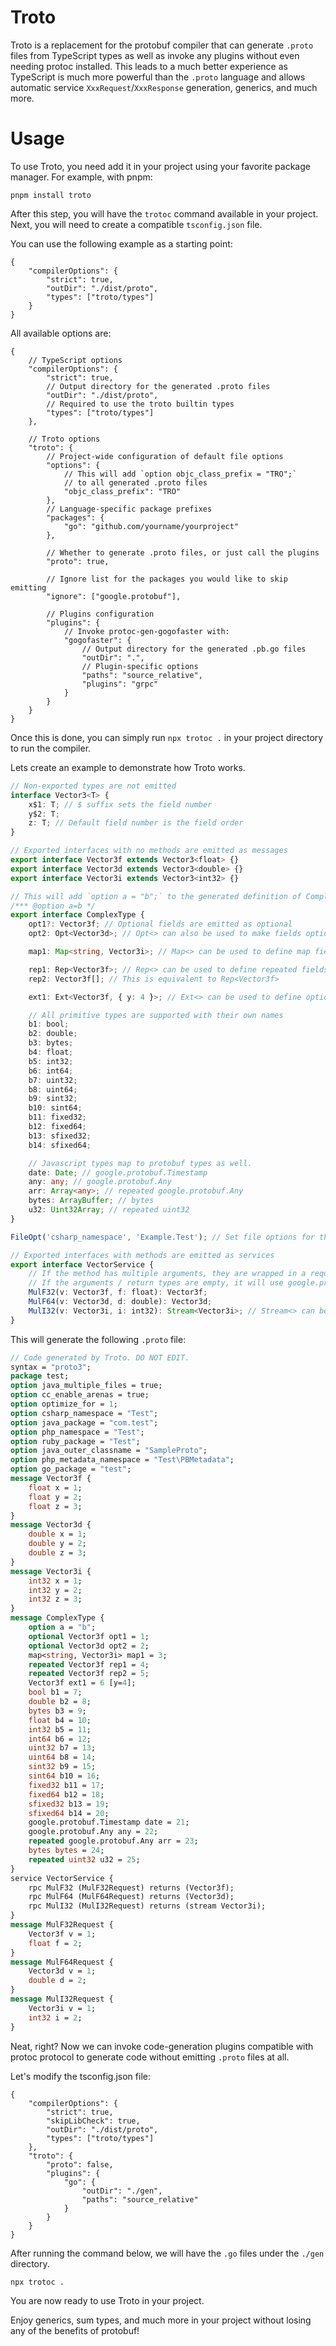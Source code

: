 # Troto

Troto is a replacement for the protobuf compiler that can generate `.proto` files from TypeScript types as well as invoke any plugins without even needing protoc installed. This leads to a much better experience as TypeScript is much more powerful than the `.proto` language and allows automatic service `XxxRequest`/`XxxResponse` generation, generics, and much more.

# Usage

To use Troto, you need add it in your project using your favorite package manager. For example, with pnpm:

```shell
pnpm install troto
```

After this step, you will have the `trotoc` command available in your project. Next, you will need to create a compatible `tsconfig.json` file.

You can use the following example as a starting point:

```jsonc
{
	"compilerOptions": {
		"strict": true,
		"outDir": "./dist/proto",
		"types": ["troto/types"]
	}
}
```

All available options are:

```jsonc
{
	// TypeScript options
	"compilerOptions": {
		"strict": true,
		// Output directory for the generated .proto files
		"outDir": "./dist/proto",
		// Required to use the troto builtin types
		"types": ["troto/types"]
	},

	// Troto options
	"troto": {
		// Project-wide configuration of default file options
		"options": {
			// This will add `option objc_class_prefix = "TRO";`
			// to all generated .proto files
			"objc_class_prefix": "TRO"
		},
		// Language-specific package prefixes
		"packages": {
			"go": "github.com/yourname/yourproject"
		},

		// Whether to generate .proto files, or just call the plugins
		"proto": true,

		// Ignore list for the packages you would like to skip emitting
		"ignore": ["google.protobuf"],

		// Plugins configuration
		"plugins": {
			// Invoke protoc-gen-gogofaster with:
			"gogofaster": {
				// Output directory for the generated .pb.go files
				"outDir": ".",
				// Plugin-specific options
				"paths": "source_relative",
				"plugins": "grpc"
			}
		}
	}
}
```

Once this is done, you can simply run `npx trotoc .` in your project directory to run the compiler.

Lets create an example to demonstrate how Troto works.

```typescript
// Non-exported types are not emitted
interface Vector3<T> {
	x$1: T; // $ suffix sets the field number
	y$2: T;
	z: T; // Default field number is the field order
}

// Exported interfaces with no methods are emitted as messages
export interface Vector3f extends Vector3<float> {}
export interface Vector3d extends Vector3<double> {}
export interface Vector3i extends Vector3<int32> {}

// This will add `option a = "b";` to the generated definition of ComplexType
/*** @option a=b */
export interface ComplexType {
	opt1?: Vector3f; // Optional fields are emitted as optional
	opt2: Opt<Vector3d>; // Opt<> can also be used to make fields optional

	map1: Map<string, Vector3i>; // Map<> can be used to define map fields

	rep1: Rep<Vector3f>; // Rep<> can be used to define repeated fields
	rep2: Vector3f[]; // This is equivalent to Rep<Vector3f>

	ext1: Ext<Vector3f, { y: 4 }>; // Ext<> can be used to define options for fields

	// All primitive types are supported with their own names
	b1: bool;
	b2: double;
	b3: bytes;
	b4: float;
	b5: int32;
	b6: int64;
	b7: uint32;
	b8: uint64;
	b9: sint32;
	b10: sint64;
	b11: fixed32;
	b12: fixed64;
	b13: sfixed32;
	b14: sfixed64;

	// Javascript types map to protobuf types as well.
	date: Date; // google.protobuf.Timestamp
	any: any; // google.protobuf.Any
	arr: Array<any>; // repeated google.protobuf.Any
	bytes: ArrayBuffer; // bytes
	u32: Uint32Array; // repeated uint32
}

FileOpt('csharp_namespace', 'Example.Test'); // Set file options for the generated file

// Exported interfaces with methods are emitted as services
export interface VectorService {
	// If the method has multiple arguments, they are wrapped in a request message
	// If the arguments / return types are empty, it will use google.protobuf.Empty
	MulF32(v: Vector3f, f: float): Vector3f;
	MulF64(v: Vector3d, d: double): Vector3d;
	MulI32(v: Vector3i, i: int32): Stream<Vector3i>; // Stream<> can be used to define streaming methods
}
```

This will generate the following `.proto` file:

```protobuf
// Code generated by Troto. DO NOT EDIT.
syntax = "proto3";
package test;
option java_multiple_files = true;
option cc_enable_arenas = true;
option optimize_for = 1;
option csharp_namespace = "Test";
option java_package = "com.test";
option php_namespace = "Test";
option ruby_package = "Test";
option java_outer_classname = "SampleProto";
option php_metadata_namespace = "Test\PBMetadata";
option go_package = "test";
message Vector3f {
	float x = 1;
	float y = 2;
	float z = 3;
}
message Vector3d {
	double x = 1;
	double y = 2;
	double z = 3;
}
message Vector3i {
	int32 x = 1;
	int32 y = 2;
	int32 z = 3;
}
message ComplexType {
	option a = "b";
	optional Vector3f opt1 = 1;
	optional Vector3d opt2 = 2;
	map<string, Vector3i> map1 = 3;
	repeated Vector3f rep1 = 4;
	repeated Vector3f rep2 = 5;
	Vector3f ext1 = 6 [y=4];
	bool b1 = 7;
	double b2 = 8;
	bytes b3 = 9;
	float b4 = 10;
	int32 b5 = 11;
	int64 b6 = 12;
	uint32 b7 = 13;
	uint64 b8 = 14;
	sint32 b9 = 15;
	sint64 b10 = 16;
	fixed32 b11 = 17;
	fixed64 b12 = 18;
	sfixed32 b13 = 19;
	sfixed64 b14 = 20;
	google.protobuf.Timestamp date = 21;
	google.protobuf.Any any = 22;
	repeated google.protobuf.Any arr = 23;
	bytes bytes = 24;
	repeated uint32 u32 = 25;
}
service VectorService {
	rpc MulF32 (MulF32Request) returns (Vector3f);
	rpc MulF64 (MulF64Request) returns (Vector3d);
	rpc MulI32 (MulI32Request) returns (stream Vector3i);
}
message MulF32Request {
	Vector3f v = 1;
	float f = 2;
}
message MulF64Request {
	Vector3d v = 1;
	double d = 2;
}
message MulI32Request {
	Vector3i v = 1;
	int32 i = 2;
}
```

Neat, right? Now we can invoke code-generation plugins compatible with protoc protocol to generate code without emitting `.proto` files at all.

Let's modify the tsconfig.json file:

```jsonc
{
	"compilerOptions": {
		"strict": true,
		"skipLibCheck": true,
		"outDir": "./dist/proto",
		"types": ["troto/types"]
	},
	"troto": {
		"proto": false,
		"plugins": {
			"go": {
				"outDir": "./gen",
				"paths": "source_relative"
			}
		}
	}
}
```

After running the command below, we will have the `.go` files under the `./gen` directory.

```shell
npx trotoc .
```

You are now ready to use Troto in your project.

Enjoy generics, sum types, and much more in your project without losing any of the benefits of protobuf!
